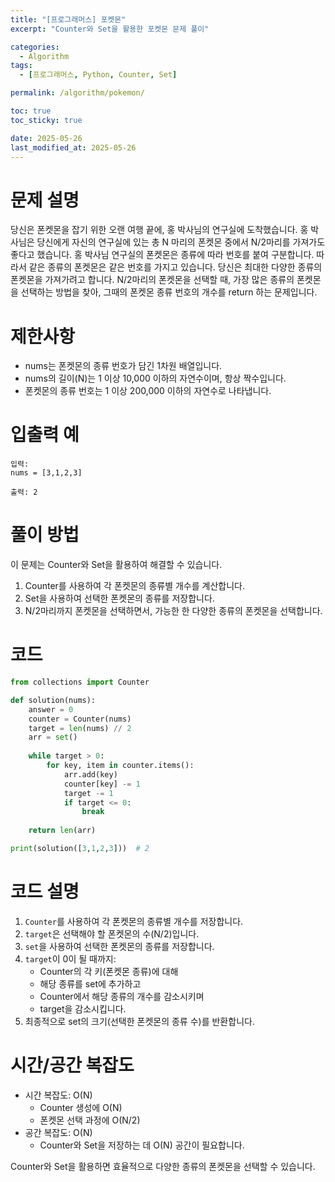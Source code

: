 ```yaml
---
title: "[프로그래머스] 포켓몬"
excerpt: "Counter와 Set을 활용한 포켓몬 문제 풀이"

categories:
  - Algorithm
tags:
  - [프로그래머스, Python, Counter, Set]

permalink: /algorithm/pokemon/

toc: true
toc_sticky: true

date: 2025-05-26
last_modified_at: 2025-05-26
---
```


# 문제 설명

당신은 폰켓몬을 잡기 위한 오랜 여행 끝에, 홍 박사님의 연구실에 도착했습니다. 홍 박사님은 당신에게 자신의 연구실에 있는 총 N 마리의 폰켓몬 중에서 N/2마리를 가져가도 좋다고 했습니다.
홍 박사님 연구실의 폰켓몬은 종류에 따라 번호를 붙여 구분합니다. 따라서 같은 종류의 폰켓몬은 같은 번호를 가지고 있습니다.
당신은 최대한 다양한 종류의 폰켓몬을 가져가려고 합니다. N/2마리의 폰켓몬을 선택할 때, 가장 많은 종류의 폰켓몬을 선택하는 방법을 찾아, 그때의 폰켓몬 종류 번호의 개수를 return 하는 문제입니다.

# 제한사항

- nums는 폰켓몬의 종류 번호가 담긴 1차원 배열입니다.
- nums의 길이(N)는 1 이상 10,000 이하의 자연수이며, 항상 짝수입니다.
- 폰켓몬의 종류 번호는 1 이상 200,000 이하의 자연수로 나타냅니다.

# 입출력 예

```
입력:
nums = [3,1,2,3]

출력: 2
```

# 풀이 방법

이 문제는 Counter와 Set을 활용하여 해결할 수 있습니다.

1. Counter를 사용하여 각 폰켓몬의 종류별 개수를 계산합니다.
2. Set을 사용하여 선택한 폰켓몬의 종류를 저장합니다.
3. N/2마리까지 폰켓몬을 선택하면서, 가능한 한 다양한 종류의 폰켓몬을 선택합니다.

# 코드

```python
from collections import Counter

def solution(nums):
    answer = 0
    counter = Counter(nums)
    target = len(nums) // 2
    arr = set()
    
    while target > 0:
        for key, item in counter.items():
            arr.add(key)
            counter[key] -= 1
            target -= 1
            if target <= 0:
                break
    
    return len(arr)

print(solution([3,1,2,3]))  # 2
```

# 코드 설명

1. `Counter`를 사용하여 각 폰켓몬의 종류별 개수를 저장합니다.
2. `target`은 선택해야 할 폰켓몬의 수(N/2)입니다.
3. `set`을 사용하여 선택한 폰켓몬의 종류를 저장합니다.
4. `target`이 0이 될 때까지:
   - Counter의 각 키(폰켓몬 종류)에 대해
   - 해당 종류를 set에 추가하고
   - Counter에서 해당 종류의 개수를 감소시키며
   - target을 감소시킵니다.
5. 최종적으로 set의 크기(선택한 폰켓몬의 종류 수)를 반환합니다.

# 시간/공간 복잡도

- 시간 복잡도: O(N)
  - Counter 생성에 O(N)
  - 폰켓몬 선택 과정에 O(N/2)
- 공간 복잡도: O(N)
  - Counter와 Set을 저장하는 데 O(N) 공간이 필요합니다.

Counter와 Set을 활용하면 효율적으로 다양한 종류의 폰켓몬을 선택할 수 있습니다. 